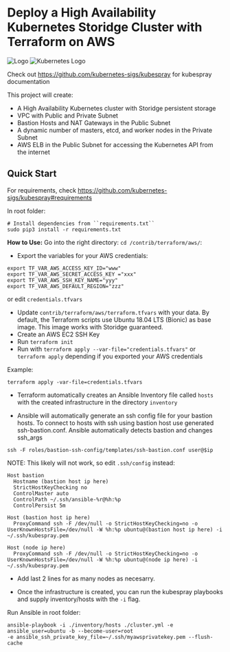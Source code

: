 # Deploy a High Availability Kubernetes Storidge Cluster with Terraform on AWS

![Logo](https://i.imgur.com/FfIj2NA.png) ![Kubernetes Logo](https://raw.githubusercontent.com/kubernetes-sigs/kubespray/master/docs/img/kubernetes-logo.png) 

Check out https://github.com/kubernetes-sigs/kubespray for kubespray documentation

This project will create:
* A High Availability Kubernetes cluster with Storidge persistent storage
* VPC with Public and Private Subnet
* Bastion Hosts and NAT Gateways in the Public Subnet
* A dynamic number of masters, etcd, and worker nodes in the Private Subnet
* AWS ELB in the Public Subnet for accessing the Kubernetes API from the internet

## Quick Start

For requirements, check https://github.com/kubernetes-sigs/kubespray#requirements

In root folder:
```ShellSession
# Install dependencies from ``requirements.txt``
sudo pip3 install -r requirements.txt
```
**How to Use:**
Go into the right directory: 
```cd /contrib/terraform/aws/```:
- Export the variables for your AWS credentials:

```
export TF_VAR_AWS_ACCESS_KEY_ID="www"
export TF_VAR_AWS_SECRET_ACCESS_KEY ="xxx"
export TF_VAR_AWS_SSH_KEY_NAME="yyy"
export TF_VAR_AWS_DEFAULT_REGION="zzz"
```

 or edit `credentials.tfvars`

- Update `contrib/terraform/aws/terraform.tfvars` with your data. By default, the Terraform scripts use Ubuntu 18.04 LTS (Bionic) as base image. This image works with Storidge guaranteed.
- Create an AWS EC2 SSH Key
- Run `terraform init`
- Run with `terraform apply --var-file="credentials.tfvars"` or `terraform apply` depending if you exported your AWS credentials

Example:
```commandline
terraform apply -var-file=credentials.tfvars
```

- Terraform automatically creates an Ansible Inventory file called `hosts` with the created infrastructure in the directory `inventory`

- Ansible will automatically generate an ssh config file for your bastion hosts. To connect to hosts with ssh using bastion host use generated ssh-bastion.conf.
  Ansible automatically detects bastion and changes ssh_args  
```commandline
ssh -F roles/bastion-ssh-config/templates/ssh-bastion.conf user@$ip
```

NOTE: This likely will not work, so edit `.ssh/config` instead:

```
Host bastion
  Hostname (bastion host ip here)
  StrictHostKeyChecking no
  ControlMaster auto
  ControlPath ~/.ssh/ansible-%r@%h:%p
  ControlPersist 5m

Host (bastion host ip here)
  ProxyCommand ssh -F /dev/null -o StrictHostKeyChecking=no -o UserKnownHostsFile=/dev/null -W %h:%p ubuntu@(bastion host ip here) -i ~/.ssh/kubespray.pem

Host (node ip here)
  ProxyCommand ssh -F /dev/null -o StrictHostKeyChecking=no -o UserKnownHostsFile=/dev/null -W %h:%p ubuntu@(node ip here) -i ~/.ssh/kubespray.pem
  ```
  
- Add last 2 lines for as many nodes as necesarry.

- Once the infrastructure is created, you can run the kubespray playbooks and supply inventory/hosts with the `-i` flag.

Run Ansible in root folder:
```commandline
ansible-playbook -i ./inventory/hosts ./cluster.yml -e ansible_user=ubuntu -b --become-user=root
-e ansible_ssh_private_key_file=~/.ssh/myawsprivatekey.pem --flush-cache
```

